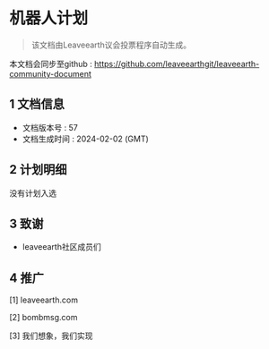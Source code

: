 # 机器人计划

>该文档由Leaveearth议会投票程序自动生成。

本文档会同步至github : https://github.com/leaveearthgit/leaveearth-community-document

## 1 文档信息

- 文档版本号 : 57
- 文档生成时间 : 2024-02-02 (GMT)

## 2 计划明细

没有计划入选

## 3 致谢
* leaveearth社区成员们

## 4 推广
[1] leaveearth.com

[2] bombmsg.com

[3] 我们想象，我们实现
